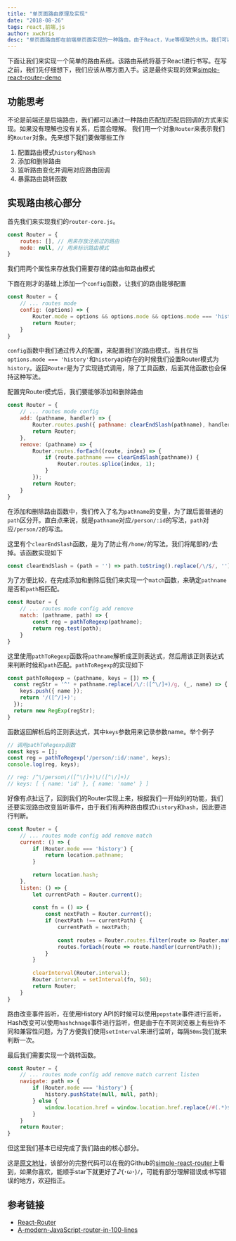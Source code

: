 ```yaml
---
title: "单页面路由原理及实现"
date: "2018-08-26"
tags: react,前端,js
author: xwchris
desc: "单页面路由即在前端单页面实现的一种路由，由于React，Vue等框架的火热，我们可以很容易的构建一个用户体验良好的单页面应用，但是如果我们要在浏览器地址的时候，在不请求服务器的情况下渲染不同的内容，要做到这一步，类似于后端的路由系统，我们也需要在前端实现一套完整的路由系统"
---
```



下面让我们来实现一个简单的路由系统。该路由系统将基于React进行书写。在写之前，我们先仔细想下，我们应该从哪方面入手。这是最终实现的效果[simple-react-router-demo](https://codepen.io/xwchris/pen/PdNyJQ)

## 功能思考
不论是前端还是后端路由，我们都可以通过一种路由匹配加匹配后回调的方式来实现。如果没有理解也没有关系，后面会理解。
我们用一个对象`Router`来表示我们的`Router`对象。先来想下我们要做哪些工作

1. 配置路由模式`history`和`hash`
2. 添加和删除路由
3. 监听路由变化并调用对应路由回调
4. 暴露路由跳转函数

## 实现路由核心部分

首先我们来实现我们的`router-core.js`。

```js
const Router = {
	routes: [], // 用来存放注册过的路由
	mode: null, // 用来标识路由模式
}
```
我们用两个属性来存放我们需要存储的路由和路由模式

下面在刚才的基础上添加一个`config`函数，让我们的路由能够配置
```js
const Router = {
	// ... routes mode
	config: (options) => {
		Router.mode = options && options.mode && options.mode === 'history' && !!history.pushState ? 'history' : 'hash';
		return Router;
	}
}
```
`config`函数中我们通过传入的配置，来配置我们的路由模式，当且仅当`options.mode === 'history'`和`history`api存在的时候我们设置Router模式为`history`。返回`Router`是为了实现链式调用，除了工具函数，后面其他函数也会保持这种写法。

配置完Router模式后，我们要能够添加和删除路由
```js
const Router = {
	// ... routes mode config
	add: (pathname, handler) => {
		Router.routes.push({ pathname: clearEndSlash(pathname), handler });
		return Router;
	},
	remove: (pathname) => {
		Router.routes.forEach((route, index) => {
			if (route.pathname === clearEndSlash(pathname)) {
				Router.routes.splice(index, 1);
			}
		});
		return Router;
	}
}
```
在添加和删除路由函数中，我们传入了名为`pathname`的变量，为了跟后面普通的`path`区分开。直白点来说，就是`pathname`对应`/person/:id`的写法，`path`对应`/person/2`的写法。

这里有个`clearEndSlash`函数，是为了防止有`/home/`的写法。我们将尾部的`/`去掉。该函数实现如下
```js
const clearEndSlash = (path = '') => path.toString().replace(/\/$/, '') || '/';
```

为了方便比较，在完成添加和删除后我们来实现一个`match`函数，来确定`pathname`是否和`path`相匹配。
```js
const Router = {
	// ... routes mode config add remove
	match: (pathname, path) => {
		const reg = pathToRegexp(pathname);
		return reg.test(path);
	}
}
```

这里使用`pathToRegexp`函数将`pathname`解析成正则表达式，然后用该正则表达式来判断时候和`path`匹配。`pathToRegexp`的实现如下
```js
const pathToRegexp = (pathname, keys = []) => {
  const regStr = '^' + pathname.replace(/\/:([^\/]+)/g, (_, name) => {
    keys.push({ name });
    return '/([^/]+)';
  });
  return new RegExp(regStr);
}
```
函数返回解析后的正则表达式，其中`keys`参数用来记录参数name。举个例子
```js
// 调用pathToRegexp函数
const keys = [];
const reg = pathToRegexp('/person/:id/:name', keys);
console.log(reg, keys);

// reg: /^\/person\/([^\/]+)\/([^\/]+)/
// keys: [ { name: 'id' }, { name: 'name' } ]
```

好像有点扯远了，回到我们的Router实现上来，根据我们一开始列的功能，我们还要实现路由改变监听事件，由于我们有两种路由模式`history`和`hash`，因此要进行判断。
```js
const Router = {
	// ... routes mode config add remove match
	current: () => {
		if (Router.mode === 'history') {
			return location.pathname;
		}
		
		return location.hash;
	},
	listen: () => {
		let currentPath = Router.current();
		
		const fn = () => {
			const nextPath = Router.current();
			if (nextPath !== currentPath) {
				currentPath = nextPath;
				
				const routes = Router.routes.filter(route => Router.match(route.pathname, currentPath));
				routes.forEach(route => route.handler(currentPath));
			}
		}
		
		clearInterval(Router.interval);
		Router.interval = setInterval(fn, 50);
		return Router;
	}
}
```
路由改变事件监听，在使用History API的时候可以使用`popstate`事件进行监听，Hash改变可以使用`hashchnage`事件进行监听，但是由于在不同浏览器上有些许不同和兼容性问题，为了方便我们使用`setInterval`来进行监听，每隔`50ms`我们就来判断一次。

最后我们需要实现一个跳转函数。
```js
const Router = {
	// ... routes mode config add remove match current listen
	navigate: path => {
		if (Router.mode === 'history') {
			history.pushState(null, null, path);
		} else {
			window.location.href = window.location.href.replace(/#(.*)$/, '') + path;
		}
	}
	return Router;
}
```

但这里我们基本已经完成了我们路由的核心部分。

这是[原文地址](https://github.com/xwchris/blog/issues/52)，该部分的完整代码可以在我的Github的[simple-react-router](https://github.com/xwchris/simple-react-router)上看到，如果你喜欢，能顺手star下就更好了♪(･ω･)ﾉ，可能有部分理解错误或书写错误的地方，欢迎指正。

## 参考链接
- [React-Router](https://github.com/ReactTraining/react-router)
- [A-modern-JavaScript-router-in-100-lines](http://krasimirtsonev.com/blog/article/A-modern-JavaScript-router-in-100-lines-history-api-pushState-hash-url)